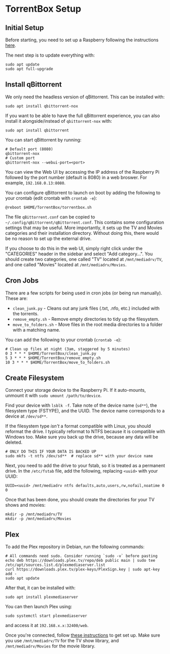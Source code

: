 # TorrentBox Setup

## Initial Setup

Before starting, you need to set up a Raspberry following the instructions [here](https://projects.raspberrypi.org/en/projects/raspberry-pi-setting-up/0).

The next step is to update everything with:

```shell
sudo apt update
sudo apt full-upgrade
```

## Install qBittorrent

We only need the headless version of qBittorrent.
This can be installed with:

```shell
sudo apt install qbittorrent-nox
```

If you want to be able to have the full qBittorrent experience, you can also install it alongside/instead of `qbittorrent-nox` with:

```shell
sudo apt install qbittorrent
```

You can start qBittorrent by running:

```shell
# Default port (8080)
qbittorrent-nox
# Custom port
qbittorrent-nox --webui-port=<port>
```

You can view the Web UI by accessing the IP address of the Raspberry Pi followed by the port number (default is 8080) in a web broswer.
For example, `192.168.0.13:8080`.

You can configure qBittorrent to launch on boot by adding the following to your crontab (edit crontab with `crontab -e`):

```
@reboot $HOME/TorrentBox/torrentbox.sh
```

The file `qBittorrent.conf` can be copied to `~/.config/qBittorrent/qBittorrent.conf`.
This contains some configuration settings that may be useful.
More importantly, it sets up the TV and Movies categories and their installation directory.
Without doing this, there would be no reason to set up the external drive.

If you choose to do this in the web UI, simply right click under the "CATEGORIES" header in the sidebar and select "Add category...".
You should create two categories, one called "TV" located at `/mnt/mediadrv/TV`, and one called "Movies" located at `/mnt/mediadrv/Movies`.

## Cron Jobs

There are a few scripts for being used in cron jobs (or being run manually).
These are:

* `clean_junk.py` - Cleans out any junk files (.txt, .nfo, etc.) included with the torrents.
* `remove_empty.sh` - Remove empty directories to tidy up the filesystem.
* `move_to_folders.sh` - Move files in the root media directories to a folder with a matching name.

You can add the following to your crontab (`crontab -e`):

```
# Clean up files at night (3am, staggered by 5 minutes)
0 3 * * * $HOME/TorrentBox/clean_junk.py
5 3 * * * $HOME/TorrentBox/remove_empty.sh
10 3 * * * $HOME/TorrentBox/move_to_folders.sh
```

## Create Filesystem

Connect your storage device to the Raspberry Pi.
If it auto-mounts, unmount it with `sudo umount /path/to/device`.

Find your device with `lsblk -f`.
Take note of the device name (`sd**`), the filesystem type (FSTYPE), and the UUID.
The device name corresponds to a device at `/dev/sd**`.

If the filesystem type *isn't* a format compatible with Linux, you should reformat the drive.
I typically reformat to NTFS because it is compatible with Windows too.
Make sure you back up the drive, because any data will be deleted.

```shell
# ONLY DO THIS IF YOUR DATA IS BACKED UP
sudo mkfs -t ntfs /dev/sd**  # replace sd** with your device name
```

Next, you need to add the drive to your fstab, so it is treated as a permanent drive.
In the `/etc/fstab` file, add the following, replacing `<uuid>` with your UUID:

```
UUID=<uuid> /mnt/mediadrv ntfs defaults,auto,users,rw,nofail,noatime 0 0
```

Once that has been done, you should create the directories for your TV shows and movies:

```shell
mkdir -p /mnt/mediadrv/TV
mkdir -p /mnt/mediadrv/Movies
```

<!-- TODO add the set_up_drives.sh script -->

## Plex

To add the Plex repository in Debian, run the following commands:

```shell
# All commands need sudo. Consider running `sudo -v` before pasting
echo deb https://downloads.plex.tv/repo/deb public main | sudo tee /etc/apt/sources.list.d/plexmediaserver.list
curl https://downloads.plex.tv/plex-keys/PlexSign.key | sudo apt-key add -
sudo apt update
```

After that, it can be installed with:

```shell
sudo apt install plexmediaserver
```

You can then launch Plex using:

```shell
sudo systemctl start plexmediaserver
```

and access it at `192.168.x.x:32400/web`.

Once you're connected, follow [these instructions](https://support.plex.tv/articles/200288896-basic-setup-wizard/) to get set up.
Make sure you use `/mnt/mediadrv/TV` for the TV show library, and `/mnt/mediadrv/Movies` for the movie library.

